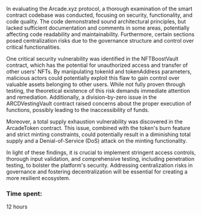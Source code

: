In evaluating the Arcade.xyz protocol, a thorough examination of the smart contract codebase was conducted, focusing on security, functionality, and code quality. The code demonstrated sound architectural principles, but lacked sufficient documentation and comments in some areas, potentially affecting code readability and maintainability. Furthermore, certain sections posed centralization risks due to the governance structure and control over critical functionalities.

One critical security vulnerability was identified in the NFTBoostVault contract, which has the potential for unauthorized access and transfer of other users' NFTs. By manipulating tokenId and tokenAddress parameters, malicious actors could potentially exploit this flaw to gain control over valuable assets belonging to other users. While not fully proven through testing, the theoretical existence of this risk demands immediate attention and remediation. Additionally, a division-by-zero issue in the ARCDVestingVault contract raised concerns about the proper execution of functions, possibly leading to the inaccessibility of funds.

Moreover, a total supply exhaustion vulnerability was discovered in the ArcadeToken contract. This issue, combined with the token's burn feature and strict minting constraints, could potentially result in a diminishing total supply and a Denial-of-Service (DoS) attack on the minting functionality.

In light of these findings, it is crucial to implement stringent access controls, thorough input validation, and comprehensive testing, including penetration testing, to bolster the platform's security. Addressing centralization risks in governance and fostering decentralization will be essential for creating a more resilient ecosystem.

### Time spent:
12 hours